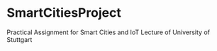 # SmartCitiesProject
Practical Assignment for Smart Cities and IoT Lecture of University of Stuttgart
